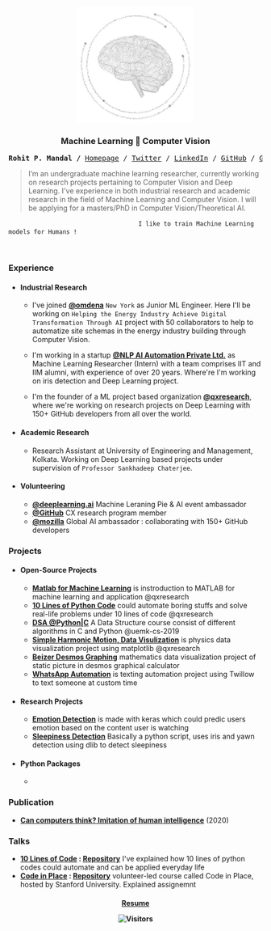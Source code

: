 <p align="center">
  <a href="https://github.com/qxresearchx">
    <img src="https://github.com/xiaowuc2/xiaowuc2/blob/master/source/lgo.png" alt="Logo" width="230" height="230">
  </a>
  <h3 align="center">Machine Learning ​​🗼​ Computer Vision</h3>
</p>

<p align="center">
  
  
  <p><pre align="center">
<strong>Rohit P. Mandal /</strong> <a href="https://xiaowuc2.vercel.app">​Homepage​</a> / <a href="https://twitter.com/NPRougier">Twitter</a> / <a href="https://linkedin.com/in/xiaowuc2">​LinkedIn​</a> / <a href="https://github.com/rougier">​GitHub​</a> / <a href="https://gist.github.com/xiaowuc2">Gist</a> / <a href="https://stackoverflow.com/users/3348261/nicolas-rougier">​Stackoveflow​</a> / <a href="https://www.quora.com/profile/Rohit-Prasan-Mandal">Quora</a> / <a href="https://www.youtube.com/channel/UCX7oe66V8zyFpAJyMfPL9VA">​YouTube​</a></pre></p>

> I’m an undergraduate machine learning researcher, currently working on research 
> projects pertaining to Computer Vision and Deep Learning.  I've experience in both industrial research and academic research in 
> the field of Machine Learning and Computer Vision.
> I will be applying for a masters/PhD in Computer Vision/Theoretical AI.


```
                                    I like to train Machine Learning models for Humans !
```
  
<br>
  
### Experience ​
  
* #### Industrial Research
  * I've joined **[@omdena](https://omdena.com)** `New York` as Junior ML Engineer. Here I'll be working on `Helping the Energy Industry Achieve Digital Transformation Through AI` project with 50 collaborators to help to automatize site schemas in the energy industry building through Computer Vision.
  
  * I'm working in a startup **[@NLP AI Automation Private Ltd.](https://www.nlpaia.com/)** as Machine Learning Researcher (Intern) with a team comprises IIT and IIM alumni, with experience of over 20 years. Where're I'm working on iris detection and Deep Learning project.

  * I'm the founder of a ML project based organization **[@qxresearch](https://qxresearch.github.io)**, where we're working on research projects on Deep Learning with 150+ GitHub developers from all over the world.
  
 * #### Academic Research
  
    * Research Assistant at University of Engineering and Management, Kolkata. Working on Deep Learning based projects under supervision of `Professor Sankhadeep Chaterjee`.
* #### Volunteering 
    * **[@deeplearning.ai](https://www.deeplearning.ai/)** Machine Leraning Pie & AI event ambassador 
    * **[@GitHub](https://github.com)** CX research program member
    * **[@mozilla](https://community.mozilla.org/en/groups/qx-research)** Global AI ambassador : collaborating with 150+ GitHub developers


### Projects ​
  - #### Open-Source Projects
  
    - **[Matlab for Machine Learning](https://github.com/qxresearchx/matlab-for-machine-leaning)** is instroduction to MATLAB for machine learning  and application @qxresearch
    - **[10 Lines of Python Code]()** could automate boring stuffs and solve real-life problems under 10 lines of code @qxresearch 
    - **[DSA @Python|C](https://github.com/UEMK-CS-2019/DSA)** A Data Structure course consist of different algorithms in C and Python @uemk-cs-2019
    - **[Simple Harmonic Motion, Data Visulization](https://github.com/qxresearch/Simple-Harmonic-Motion)** is physics data visualization project using matplotlib @qxresearch
    - **[Beizer Desmos Graphing](https://github.com/xiaowuc2/BezierDesmosGraphing)** mathematics data visualization project of static picture in desmos graphical calculator
    - **[WhatsApp Automation](https://github.com/xiaowuc2/WhatsApp-Automation)** is texting automation project using Twillow to text someone at custom time
  
  - #### Research Projects 
    - **[Emotion Detection](https://github.com/xiaowuc2/Emotion-Checking-ML-Computer-Vision)** is made with keras which could predic users emotion based on the content user is watching
    - **[Sleepiness Detection]()** Basically a python script, uses iris and yawn detection using dlib to detect sleepiness
  - #### Python Packages
    - 

  
### Publication ​
  
  - **[Can computers think? Imitation of human intelligence](https://www.researchgate.net/publication/340645375_TITLE_CAN_COMPUTER_THINK_IMITATION_of_HUMAN_INTELLIGENCE)** (2020)
  

  
### Talks ​

- **[10 Lines of Code](https://www.youtube.com/watch?v=B0_0gK_CUpM&list=PLK_zxbpEUfmVPsXnl1wx1s6BD8eBUjuOM) : [Repository](https://github.com/qxresearch/qxresearch-event-1)** I've explained how 10 lines of python codes could automate and can be applied everyday life
- **[Code in Place](https://www.youtube.com/watch?v=5JpVuQNYoho&list=PLK_zxbpEUfmWO7zL7661s8ck4Ly2m0m-m) : [Repository](https://github.com/xiaowuc2/Code-in-Place-2021-Assignment-Solution)** volunteer-led course called Code in Place, hosted by Stanford University. Explained assignemnt


 <h4 align="center">
    <a href="https://drive.google.com/file/d/1ALxiEOuDepm2v53wvKULA_ScwWMVfX85/view?usp=sharing">Resume</a>
</p>
<p align="center">
 <td><img src="https://profile-counter.glitch.me/xiaowuc2/count.svg" alt="Visitors" height="19" /></td>
</p>
